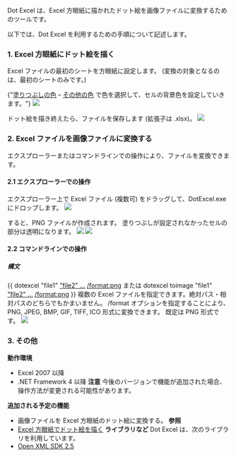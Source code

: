 Dot Excel は、Excel 方眼紙に描かれたドット絵を画像ファイルに変換するためのツールです。

以下では、Dot Excel を利用するための手順について記述します。

### 1. Excel 方眼紙にドット絵を描く
Excel ファイルの最初のシートを方眼紙に設定します。
(変換の対象となるのは、最初のシートのみです。)

{"[塗りつぶしの色](塗りつぶしの色) – [その他の色](その他の色) で色を選択して、セルの背景色を設定していきます。"}
![](Home_Excel-Fill.png)

ドット絵を描き終えたら、ファイルを保存します (拡張子は .xlsx)。
![](Home_Mario-Excel.png)

### 2. Excel ファイルを画像ファイルに変換する
エクスプローラーまたはコマンドラインでの操作により、ファイルを変換できます。
#### 2.1 エクスプローラーでの操作
エクスプローラー上で Excel ファイル (複数可) をドラッグして、DotExcel.exe にドロップします。
![](Home_DragAndDrop.png)

すると、PNG ファイルが作成されます。
塗りつぶしが設定されなかったセルの部分は透明になります。
![](Home_Mario-PNG.png)
![](Home_Mario-PNG-Zoom.png)

#### 2.2 コマンドラインでの操作
##### 構文
{{
    dotexcel "file1" ["file2" ...](_file2_-...) [/format:png](jpg_jpeg_bmp_gif_tif_tiff_ico)
または
    dotexcel toimage "file1" ["file2" ...](_file2_-...) [/format:png](jpg_jpeg_bmp_gif_tif_tiff_ico)
}}
複数の Excel ファイルを指定できます。絶対パス・相対パスのどちらでもかまいません。
/format オプションを指定することにより、PNG, JPEG, BMP, GIF, TIFF, ICO 形式に変換できます。
既定は PNG 形式です。
![](Home_Command-ToImage.png)

### 3. その他
**動作環境**
* Excel 2007 以降
* .NET Framework 4 以降
**注意**
今後のバージョンで機能が追加された場合、操作方法が変更される可能性があります。

**追加される予定の機能**
* 画像ファイルを Excel 方眼紙のドット絵に変換する。
**参照**
* [Excel 方眼紙でドット絵を描く](http://sakapon.wordpress.com/2013/04/15/dotexcel/)
**ライブラリなど**
Dot Excel は、次のライブラリを利用しています。
* [Open XML SDK 2.5](http://www.microsoft.com/en-us/download/details.aspx?id=30425)
